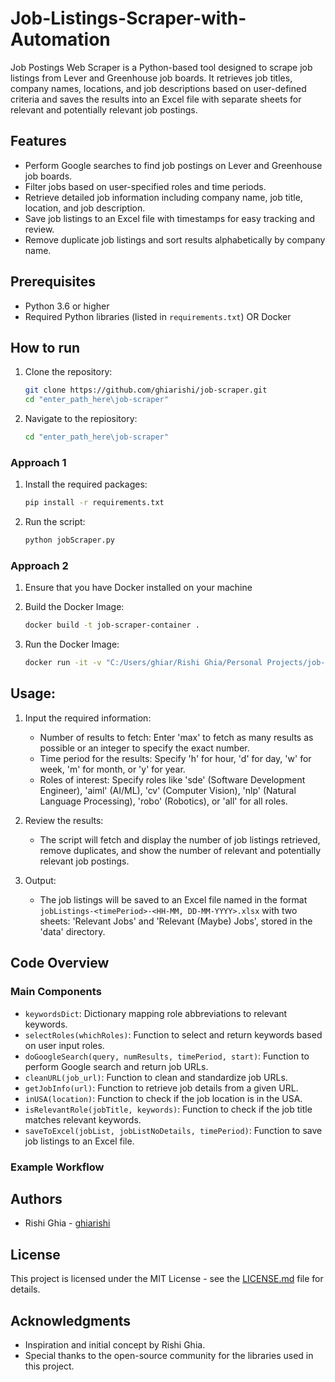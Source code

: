 # Job-Listings-Scraper-with-Automation

Job Postings Web Scraper is a Python-based tool designed to scrape job listings from Lever and Greenhouse job boards. It retrieves job titles, company names, locations, and job descriptions based on user-defined criteria and saves the results into an Excel file with separate sheets for relevant and potentially relevant job postings.

## Features

- Perform Google searches to find job postings on Lever and Greenhouse job boards.
- Filter jobs based on user-specified roles and time periods.
- Retrieve detailed job information including company name, job title, location, and job description.
- Save job listings to an Excel file with timestamps for easy tracking and review.
- Remove duplicate job listings and sort results alphabetically by company name.

## Prerequisites

- Python 3.6 or higher
- Required Python libraries (listed in `requirements.txt`) OR Docker

## How to run
1. Clone the repository:
   ```sh
   git clone https://github.com/ghiarishi/job-scraper.git
   cd "enter_path_here\job-scraper"
   ```

2. Navigate to the repiository: 
   ```sh
   cd "enter_path_here\job-scraper"
   ```

### Approach 1

1. Install the required packages:
   ```sh
   pip install -r requirements.txt
   ```

2. Run the script:
   ```sh
   python jobScraper.py
   ```

### Approach 2
1. Ensure that you have Docker installed on your machine

2. Build the Docker Image: 
   ```sh
   docker build -t job-scraper-container .
   ```

3. Run the Docker Image: 
   ```sh
   docker run -it -v "C:/Users/ghiar/Rishi Ghia/Personal Projects/job-scraper/data:/data" job-scraper-container
   ```

## Usage: 
1. Input the required information:
   - Number of results to fetch: Enter 'max' to fetch as many results as possible or an integer to specify the exact number.
   - Time period for the results: Specify 'h' for hour, 'd' for day, 'w' for week, 'm' for month, or 'y' for year.
   - Roles of interest: Specify roles like 'sde' (Software Development Engineer), 'aiml' (AI/ML), 'cv' (Computer Vision), 'nlp' (Natural Language Processing), 'robo' (Robotics), or 'all' for all roles.

2. Review the results:
   - The script will fetch and display the number of job listings retrieved, remove duplicates, and show the number of relevant and potentially relevant job postings.

4. Output:
   - The job listings will be saved to an Excel file named in the format `jobListings-<timePeriod>-<HH-MM, DD-MM-YYYY>.xlsx` with two sheets: 'Relevant Jobs' and 'Relevant (Maybe) Jobs', stored in the 'data' directory.

## Code Overview

### Main Components

- `keywordsDict`: Dictionary mapping role abbreviations to relevant keywords.
- `selectRoles(whichRoles)`: Function to select and return keywords based on user input roles.
- `doGoogleSearch(query, numResults, timePeriod, start)`: Function to perform Google search and return job URLs.
- `cleanURL(job_url)`: Function to clean and standardize job URLs.
- `getJobInfo(url)`: Function to retrieve job details from a given URL.
- `inUSA(location)`: Function to check if the job location is in the USA.
- `isRelevantRole(jobTitle, keywords)`: Function to check if the job title matches relevant keywords.
- `saveToExcel(jobList, jobListNoDetails, timePeriod)`: Function to save job listings to an Excel file.

### Example Workflow

## Authors

- Rishi Ghia - [ghiarishi](https://github.com/ghiarishi)

## License

This project is licensed under the MIT License - see the [LICENSE.md](LICENSE.md) file for details.

## Acknowledgments

- Inspiration and initial concept by Rishi Ghia.
- Special thanks to the open-source community for the libraries used in this project.
